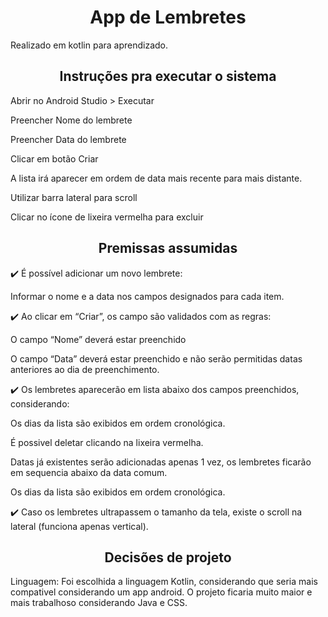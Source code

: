 
<h1 align="center">App de Lembretes</h1>
Realizado em kotlin para aprendizado.


<h2 align="center">Instruções pra executar o sistema</h2>


Abrir no Android Studio > Executar

Preencher Nome do lembrete

Preencher Data do lembrete

Clicar em botão Criar

A lista irá aparecer em ordem de data mais recente para mais distante.

Utilizar barra lateral para scroll

Clicar no ícone de lixeira vermelha para excluir

<h2 align="center">Premissas assumidas</h2>

✔️ É possível adicionar um novo lembrete: 

Informar o nome e a data nos campos designados para cada item.

✔️ Ao clicar em “Criar”, os campo são validados com as regras:

 O campo “Nome” deverá estar preenchido
 
 O campo “Data” deverá estar preenchido e não serão permitidas datas anteriores ao dia de preenchimento.

✔️ Os lembretes aparecerão em lista abaixo dos campos preenchidos, considerando:

 Os dias da lista são exibidos em ordem cronológica.

 É possivel deletar clicando na lixeira vermelha.

 Datas já existentes serão adicionadas apenas 1 vez, os lembretes ficarão em sequencia abaixo da data comum.

 Os dias da lista são exibidos em ordem cronológica.

✔️ Caso os lembretes ultrapassem o tamanho da tela, existe o scroll na lateral (funciona apenas vertical).


<h2 align="center">Decisões de projeto</h2>

Linguagem:
Foi escolhida a linguagem Kotlin, considerando que seria mais compativel considerando um app android.
O projeto ficaria muito maior e mais trabalhoso considerando Java e CSS.


 

